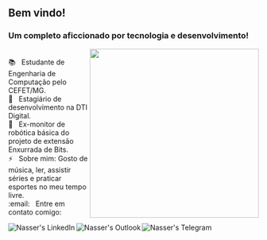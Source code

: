 <h2>
  Bem vindo!
</h2>
<h3>
  Um completo aficcionado por tecnologia e desenvolvimento!
</h3>
<p>
  <img style="width:340px" align='right' src="https://github-readme-stats.vercel.app/api/top-langs/?username=nasserrafaelfk&layout=compact"/>
</p>
<br/> 📚 &nbsp; Estudante de Engenharia de Computação pelo CEFET/MG.
<br/> 🚀 &nbsp; Estagiário de desenvolvimento na DTI Digital.
<br/> 🤖 &nbsp; Ex-monitor de robótica básica do projeto de extensão Enxurrada de Bits.
<br/> ⚡ &nbsp; Sobre mim: Gosto de música, ler, assistir séries e praticar esportes no meu tempo livre.
<br/> :email: &nbsp; Entre em contato comigo: 
<p>
<p align="left">
<a href="https://www.linkedin.com/in/nasserrafaelfk/">
<img align="left" alt="Nasser's LinkedIn" src="https://img.shields.io/badge/LinkedIn-%230077B5.svg?&style=for-the-badge&logo=linkedin&logoColor=white" />
</a>
<a href="mailto:nasserrafael@hotmail.com">
<img align="left" alt="Nasser's Outlook" src="https://img.shields.io/badge/Outlook-0078D4?style=for-the-badge&logo=microsoft-outlook&logoColor=white" />
<a href="https://t.me/nr_fk">
<img align="left" alt="Nasser's Telegram" src="https://img.shields.io/badge/Telegram-2CA5E0?style=for-the-badge&logo=telegram&logoColor=white" />
</a>
</p>
<br />
</p>
</p>
